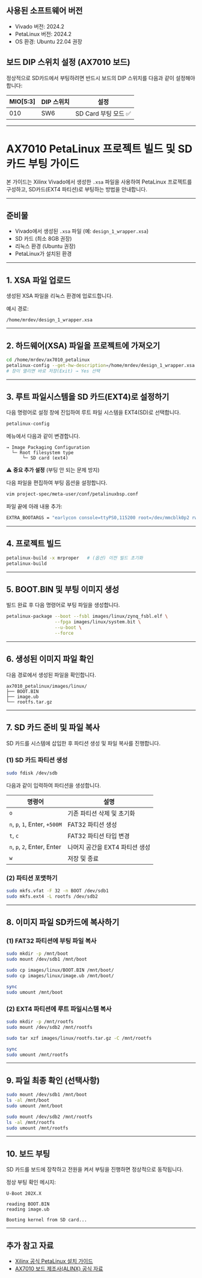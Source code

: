 ## 사용된 소프트웨어 버전

- Vivado 버전: 2024.2
- PetaLinux 버전: 2024.2
- OS 환경: Ubuntu 22.04 권장

## 보드 DIP 스위치 설정 (AX7010 보드)

정상적으로 SD카드에서 부팅하려면 반드시 보드의 DIP 스위치를 다음과 같이 설정해야 합니다:

| MIO[5:3] | DIP 스위치 | 설정 |
|----------|------------|------|
| 010      | SW6        | SD Card 부팅 모드 ✅ |

---

# AX7010 PetaLinux 프로젝트 빌드 및 SD 카드 부팅 가이드

본 가이드는 Xilinx Vivado에서 생성한 `.xsa` 파일을 사용하여 PetaLinux 프로젝트를 구성하고, SD카드(EXT4 파티션)로 부팅하는 방법을 안내합니다.

---

## 준비물

- Vivado에서 생성된 `.xsa` 파일 (예: `design_1_wrapper.xsa`)
- SD 카드 (최소 8GB 권장)
- 리눅스 환경 (Ubuntu 권장)
- PetaLinux가 설치된 환경

---

## 1. XSA 파일 업로드

생성된 XSA 파일을 리눅스 환경에 업로드합니다.

예시 경로:
```
/home/mrdev/design_1_wrapper.xsa
```

---

## 2. 하드웨어(XSA) 파일을 프로젝트에 가져오기

```bash
cd /home/mrdev/ax7010_petalinux
petalinux-config --get-hw-description=/home/mrdev/design_1_wrapper.xsa
# 창이 열리면 바로 저장(Exit) → Yes 선택
```

---

## 3. 루트 파일시스템을 SD 카드(EXT4)로 설정하기

다음 명령어로 설정 창에 진입하여 루트 파일 시스템을 EXT4(SD)로 선택합니다.

```bash
petalinux-config
```

메뉴에서 다음과 같이 변경합니다.
```
→ Image Packaging Configuration
  └─ Root filesystem type
      └─ SD card (ext4)
```

⚠️ **중요 추가 설정** (부팅 안 되는 문제 방지)

다음 파일을 편집하여 부팅 옵션을 설정합니다.
```bash
vim project-spec/meta-user/conf/petalinuxbsp.conf
```

파일 끝에 아래 내용 추가:
```bash
EXTRA_BOOTARGS = "earlycon console=ttyPS0,115200 root=/dev/mmcblk0p2 rw rootwait"
```

---

## 4. 프로젝트 빌드

```bash
petalinux-build -x mrproper   # (옵션) 이전 빌드 초기화
petalinux-build
```

---

## 5. BOOT.BIN 및 부팅 이미지 생성

빌드 완료 후 다음 명령어로 부팅 파일을 생성합니다.

```bash
petalinux-package --boot --fsbl images/linux/zynq_fsbl.elf \
                  --fpga images/linux/system.bit \
                  --u-boot \
                  --force
```

---

## 6. 생성된 이미지 파일 확인

다음 경로에서 생성된 파일을 확인합니다.

```
ax7010_petalinux/images/linux/
├── BOOT.BIN
├── image.ub
└── rootfs.tar.gz
```

---

## 7. SD 카드 준비 및 파일 복사

SD 카드를 시스템에 삽입한 후 파티션 생성 및 파일 복사를 진행합니다.

### (1) SD 카드 파티션 생성

```bash
sudo fdisk /dev/sdb
```

다음과 같이 입력하여 파티션을 생성합니다.

|명령어|설명|
|---|---|
|`o`|기존 파티션 삭제 및 초기화|
|`n`, `p`, `1`, Enter, `+500M`|FAT32 파티션 생성|
|`t`, `c`|FAT32 파티션 타입 변경|
|`n`, `p`, `2`, Enter, Enter|나머지 공간을 EXT4 파티션 생성|
|`w`|저장 및 종료|

### (2) 파티션 포맷하기

```bash
sudo mkfs.vfat -F 32 -n BOOT /dev/sdb1
sudo mkfs.ext4 -L rootfs /dev/sdb2
```

---

## 8. 이미지 파일 SD카드에 복사하기

### (1) FAT32 파티션에 부팅 파일 복사

```bash
sudo mkdir -p /mnt/boot
sudo mount /dev/sdb1 /mnt/boot

sudo cp images/linux/BOOT.BIN /mnt/boot/
sudo cp images/linux/image.ub /mnt/boot/

sync
sudo umount /mnt/boot
```

### (2) EXT4 파티션에 루트 파일시스템 복사

```bash
sudo mkdir -p /mnt/rootfs
sudo mount /dev/sdb2 /mnt/rootfs

sudo tar xzf images/linux/rootfs.tar.gz -C /mnt/rootfs

sync
sudo umount /mnt/rootfs
```

---

## 9. 파일 최종 확인 (선택사항)

```bash
sudo mount /dev/sdb1 /mnt/boot
ls -al /mnt/boot
sudo umount /mnt/boot

sudo mount /dev/sdb2 /mnt/rootfs
ls -al /mnt/rootfs
sudo umount /mnt/rootfs
```

---

## 10. 보드 부팅

SD 카드를 보드에 장착하고 전원을 켜서 부팅을 진행하면 정상적으로 동작됩니다.

정상 부팅 확인 메시지:
```
U-Boot 202X.X

reading BOOT.BIN
reading image.ub

Booting kernel from SD card...
```

---

## 추가 참고 자료

- [Xilinx 공식 PetaLinux 설치 가이드](https://docs.xilinx.com/r/en-US/ug1144-petalinux-tools-reference-guide)
- [AX7010 보드 제조사(ALINX) 공식 자료](https://www.alinx.com)